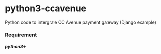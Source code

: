 # python3-ccavenue

Python code to intergrate CC Avenue payment gateway (Django example)

### Requirement
##### python3+



